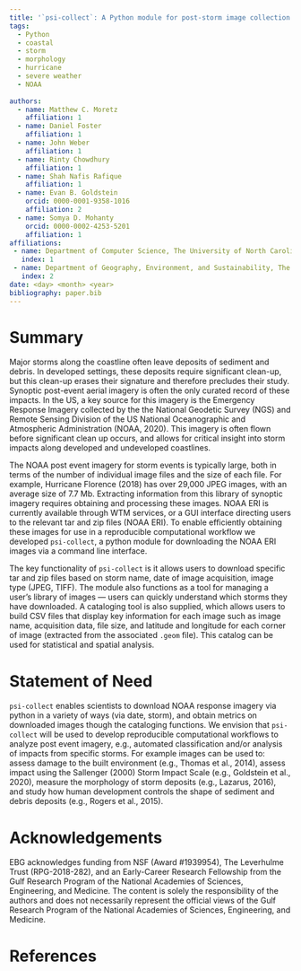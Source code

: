```yaml
---
title: '`psi-collect`: A Python module for post-storm image collection and cataloging'
tags:
  - Python
  - coastal
  - storm 
  - morphology
  - hurricane
  - severe weather
  - NOAA
  
authors:
  - name: Matthew C. Moretz
    affiliation: 1
  - name: Daniel Foster
    affiliation: 1
  - name: John Weber
    affiliation: 1
  - name: Rinty Chowdhury
    affiliation: 1
  - name: Shah Nafis Rafique
    affiliation: 1
  - name: Evan B. Goldstein
    orcid: 0000-0001-9358-1016
    affiliation: 2
  - name: Somya D. Mohanty
    orcid: 0000-0002-4253-5201
    affiliation: 1
affiliations:
 - name: Department of Computer Science, The University of North Carolina at Greensboro
   index: 1
 - name: Department of Geography, Environment, and Sustainability, The University of North Carolina at Greensboro
   index: 2
date: <day> <month> <year>
bibliography: paper.bib
---
```


# Summary
 
Major storms along the coastline often leave deposits of sediment and debris. In developed settings, these deposits require significant clean-up, but this clean-up erases their signature and therefore precludes their study. Synoptic post-event aerial imagery is often the only curated record of these impacts. In the US, a key source for this imagery is the Emergency Response Imagery collected by the the National Geodetic Survey (NGS) and Remote Sensing Division of the US National Oceanographic and Atmospheric Administration (NOAA, 2020). This imagery is often flown before significant clean up occurs, and allows for critical insight into storm impacts along developed and undeveloped coastlines. 

The NOAA post event imagery for storm events is typically large, both in terms of the number of individual image files and the size of each file. For example, Hurricane Florence (2018) has over 29,000 JPEG images, with an average size of 7.7 Mb. Extracting information from this library of synoptic imagery requires obtaining and processing these images. NOAA ERI is currently available through WTM services, or a GUI interface directing users to the relevant tar and zip files (NOAA ERI). To enable efficiently obtaining these images for use in a reproducible computational workflow we developed `psi-collect`, a python module for downloading the NOAA ERI images via a command line interface. 

The key functionality of `psi-collect` is it allows users to download specific tar and zip files based on storm name, date of image acquisition, image type (JPEG, TIFF). The module also functions as a tool for managing a user’s library of images — users can quickly understand which storms they have downloaded. A cataloging tool is also supplied, which allows users to build CSV files that display key information for each image such as image name, acquisition data, file size, and latitude and longitude for each corner of image (extracted from the associated `.geom` file). This catalog can be used for statistical and spatial analysis. 
  
# Statement of Need

`psi-collect` enables scientists to download NOAA response imagery via python in a variety of ways (via date, storm), and obtain metrics on downloaded images though the cataloging functions. We envision that `psi-collect` will be used to develop reproducible computational workflows to analyze post event imagery, e.g., automated classification and/or analysis of impacts from specific storms. For example images can be used to: assess damage to the built environment (e.g., Thomas et al., 2014), assess impact using the Sallenger (2000) Storm Impact Scale (e.g., Goldstein et al., 2020), measure the morphology of storm deposits (e.g., Lazarus, 2016), and study how human development controls the shape of sediment and debris deposits (e.g., Rogers et al., 2015).

# Acknowledgements

EBG acknowledges funding from NSF (Award #1939954), The Leverhulme Trust (RPG-2018-282), and an Early-Career Research Fellowship from the Gulf Research Program of the National Academies of Sciences, Engineering, and Medicine. The content is solely the responsibility of the authors and does not necessarily represent the official views of the Gulf Research Program of the National Academies of Sciences, Engineering, and Medicine.


# References
